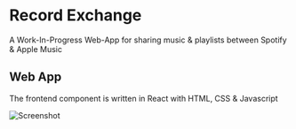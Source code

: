 # Record Exchange
A Work-In-Progress Web-App for sharing music & playlists between Spotify & Apple Music

## Web App
The frontend component is written in React with HTML, CSS & Javascript

![Screenshot](https://github.com/BartonDev/RecordExchange_React/blob/master/RXScreenshot.png)

